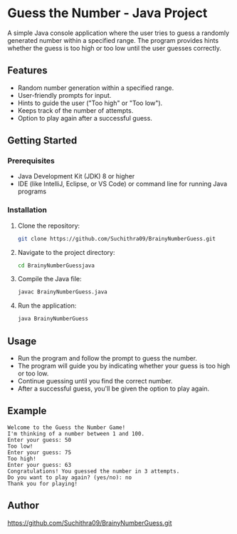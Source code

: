 # Guess the Number - Java Project

A simple Java console application where the user tries to guess a randomly generated number within a specified range. The program provides hints whether the guess is too high or too low until the user guesses correctly.

## Features
- Random number generation within a specified range.
- User-friendly prompts for input.
- Hints to guide the user ("Too high" or "Too low").
- Keeps track of the number of attempts.
- Option to play again after a successful guess.

## Getting Started

### Prerequisites
- Java Development Kit (JDK) 8 or higher
- IDE (like IntelliJ, Eclipse, or VS Code) or command line for running Java programs

### Installation
1. Clone the repository:
   ```bash
   git clone https://github.com/Suchithra09/BrainyNumberGuess.git
   ```
2. Navigate to the project directory:
   ```bash
   cd BrainyNumberGuessjava
   ```
3. Compile the Java file:
   ```bash
   javac BrainyNumberGuess.java
   ```
4. Run the application:
   ```bash
   java BrainyNumberGuess
   ```

## Usage
- Run the program and follow the prompt to guess the number.
- The program will guide you by indicating whether your guess is too high or too low.
- Continue guessing until you find the correct number.
- After a successful guess, you'll be given the option to play again.

## Example
```
Welcome to the Guess the Number Game!
I'm thinking of a number between 1 and 100.
Enter your guess: 50
Too low!
Enter your guess: 75
Too high!
Enter your guess: 63
Congratulations! You guessed the number in 3 attempts.
Do you want to play again? (yes/no): no
Thank you for playing!
```

## Author
https://github.com/Suchithra09/BrainyNumberGuess.git
